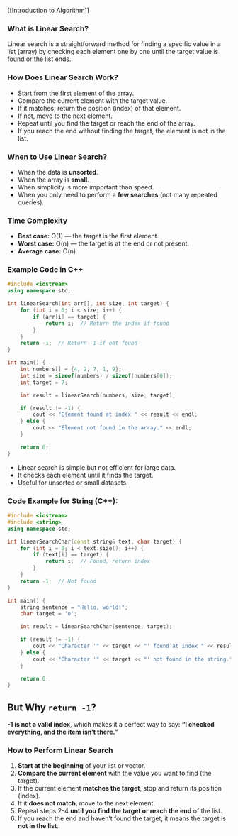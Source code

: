 [[Introduction to Algorithm]]
### What is Linear Search?

Linear search is a straightforward method for finding a specific value in a list (array) by checking each element one by one until the target value is found or the list ends.

### How Does Linear Search Work?

- Start from the first element of the array.
- Compare the current element with the target value.
- If it matches, return the position (index) of that element.
- If not, move to the next element.
- Repeat until you find the target or reach the end of the array.
- If you reach the end without finding the target, the element is not in the list.

### When to Use Linear Search?

- When the data is **unsorted**.
- When the array is **small**.
- When simplicity is more important than speed.
- When you only need to perform a **few searches** (not many repeated queries).

### Time Complexity

- **Best case:** O(1) — the target is the first element.
- **Worst case:** O(n) — the target is at the end or not present.
- **Average case:** O(n)

### Example Code in C++

```cpp
#include <iostream>
using namespace std;

int linearSearch(int arr[], int size, int target) {
    for (int i = 0; i < size; i++) {
        if (arr[i] == target) {
            return i;  // Return the index if found
        }
    }
    return -1;  // Return -1 if not found
}

int main() {
    int numbers[] = {4, 2, 7, 1, 9};
    int size = sizeof(numbers) / sizeof(numbers[0]);
    int target = 7;

    int result = linearSearch(numbers, size, target);

    if (result != -1) {
        cout << "Element found at index " << result << endl;
    } else {
        cout << "Element not found in the array." << endl;
    }

    return 0;
}
```

- Linear search is simple but not efficient for large data.
- It checks each element until it finds the target.
- Useful for unsorted or small datasets.

### Code Example for String (C++):

```cpp
#include <iostream>
#include <string>
using namespace std;

int linearSearchChar(const string& text, char target) {
    for (int i = 0; i < text.size(); i++) {
        if (text[i] == target) {
            return i;  // Found, return index
        }
    }
    return -1;  // Not found
}

int main() {
    string sentence = "Hello, world!";
    char target = 'o';

    int result = linearSearchChar(sentence, target);

    if (result != -1) {
        cout << "Character '" << target << "' found at index " << result << endl;
    } else {
        cout << "Character '" << target << "' not found in the string." << endl;
    }

    return 0;
}
```

But Why `return -1`?
---
**-1 is not a valid index**, which makes it a perfect way to say:  **“I checked everything, and the item isn’t there.”**


### How to Perform Linear Search

1. **Start at the beginning** of your list or vector.
2. **Compare the current element** with the value you want to find (the target).
3. If the current element **matches the target**, stop and return its position (index).
4. If it **does not match**, move to the next element.
5. Repeat steps 2-4 **until you find the target or reach the end** of the list.
6. If you reach the end and haven’t found the target, it means the target is **not in the list**.